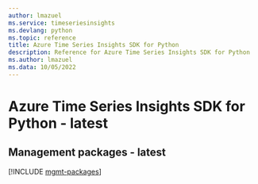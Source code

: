 ```yaml
---
author: lmazuel
ms.service: timeseriesinsights
ms.devlang: python
ms.topic: reference
title: Azure Time Series Insights SDK for Python
description: Reference for Azure Time Series Insights SDK for Python
ms.author: lmazuel
ms.data: 10/05/2022
---
```

# Azure Time Series Insights SDK for Python - latest

## Management packages - latest
[!INCLUDE [mgmt-packages](time-series-insights-mgmt-index.md)]